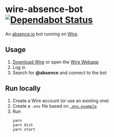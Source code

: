 # wire-absence-bot [![Dependabot Status](https://api.dependabot.com/badges/status?host=github&repo=ffflorian/wire-bots)](https://dependabot.com)

An [absence.io](https://absence.io) bot running on [Wire](https://wire.com).

## Usage

1. [Download Wire](https://wire.com/download) or open the [Wire Webapp](https://app.wire.com)
2. Log in
3. Search for **@absence** and connect to the bot

## Run locally

1. Create a Wire account (or use an existing one)
2. Create a `.env` file based on [`.env.example`](./.env.example)
3. Run
   ```
   yarn
   yarn dist
   yarn start
   ```
